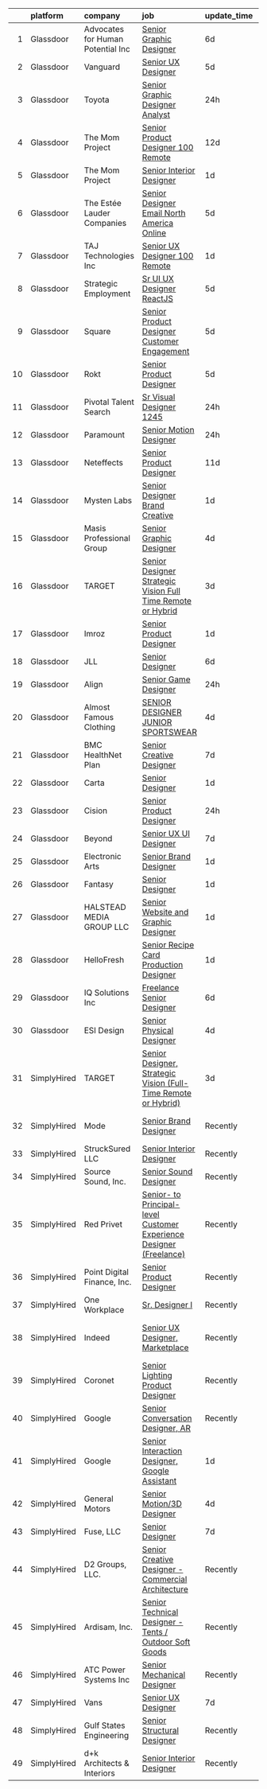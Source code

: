 

|    | platform    | company                            | job                                                                                                                                                                                                                                                                                                                                                                                                                                                                                                                                                                                                                                                                                                                                                                                                                                                                                                                                                                                                                                                                                                                                                                                                                                                                                                                                                                                                                                  | update_time   | location                       |
|---:|:------------|:-----------------------------------|:-------------------------------------------------------------------------------------------------------------------------------------------------------------------------------------------------------------------------------------------------------------------------------------------------------------------------------------------------------------------------------------------------------------------------------------------------------------------------------------------------------------------------------------------------------------------------------------------------------------------------------------------------------------------------------------------------------------------------------------------------------------------------------------------------------------------------------------------------------------------------------------------------------------------------------------------------------------------------------------------------------------------------------------------------------------------------------------------------------------------------------------------------------------------------------------------------------------------------------------------------------------------------------------------------------------------------------------------------------------------------------------------------------------------------------------|:--------------|:-------------------------------|
|  1 | Glassdoor   | Advocates for Human Potential  Inc | [Senior Graphic Designer](https://www.glassdoor.com/partner/jobListing.htm?pos=130&ao=1136043&s=58&guid=000001833ae25148805c1c0a6207c12d&src=GD_JOB_AD&t=SR&vt=w&ea=1&cs=1_b8b7ed84&cb=1663140254404&jobListingId=1008123516531&jrtk=3-0-1gcte4kbhkcms801-1gcte4kc2i7mv800-c49919d64b6a080d-)                                                                                                                                                                                                                                                                                                                                                                                                                                                                                                                                                                                                                                                                                                                                                                                                                                                                                                                                                                                                                                                                                                                                        | 6d            | Remote                         |
|  2 | Glassdoor   | Vanguard                           | [Senior UX Designer](https://www.glassdoor.com/partner/jobListing.htm?pos=103&ao=1110586&s=58&guid=000001833ae25148805c1c0a6207c12d&src=GD_JOB_AD&t=SR&vt=w&cs=1_1ca00b36&cb=1663140254401&jobListingId=1008127157836&cpc=39A4E8CE329AB187&jrtk=3-0-1gcte4kbhkcms801-1gcte4kc2i7mv800-d1d2a137f537eb68--6NYlbfkN0BWQs_M7ZA8XLbIFWVw-PYcVVEPryqVLyWhKaEKPskHy2YkbHyHJDwBFABfX2IzFJXV-nuBnS83yTXwQvdgL9ZCRT2Ml-6aLJW8zitf60y059saAsvCCCn7z7zTfDD1Mf-8mI_YKXw-vdtt5RmQNlchI7QaLpe-9XPcqWhyy8aOWlk6OTwCGpgVciLpAUtV3RNMMGPBef--dEB1P_d3zKffqYlAqyC8YpkGISlBMhD583kj4dfrzGEXY1fYkiVge1BauTecHleyBgivzrdR0ys5ObmZmCLcm89EJU4mTUlEps_rPlS0CJGqX62g2YNPzXCms_SqyrGpD9X-IUpXPcgk7jEeaBQQM4Xqbna1P7R6VsQM_memE0rRvfHTScnK5gmpK8jzGUeHPU07Nhnva-039MvWNMm2D5f1YW38hw7ozjOVfYotkEgq2MsFRuWBxfHCLvKVQGxBleDpxMBBOaxCEcEbuqD82O_G9VK-q0S6plRs4Ewo0kt-UXeWwSgbVnKrVS-0ydU22bSkomChicphr97D13S-0ywC2xCiFeAW1SJKkyL2_crpbyAeQIsk_vJsqhPqv8h5FqoZw8wfzhtYK2n5o6546MDpbMspiE28PYQTc7TvpgCCcPQp5Xq0eRx_IYG8h8p6pieqQARhPMUiJLJL4ruC76E-ZTwTydBlxvi5aewk6P0LNBzEXl5yLbk2eELaPogvCZhGxRD0Fv8YmfjXTGKW01D3TIXHd8Y3tDUTE-dlNSAc_PuLEaUv2yS5V10FyL8VWFZbPb0WjzXCY2IP99g6K4r0R91MiPgmrHhzEq5rpq7xqXPusTQ-4b-g5x_LLI4SoQ2lDpo_I0MdpZIOK8jR_YG-NrolxnUVlNtQmExRCBOmLjTMsnKqnN0xuMhASoSFvK29XyYWifQNtIz1csiHU1rXQhwL3exYofjUnOcOX3E0F6OOViCe7tS1lcQSoQqKEIyiAxyjwIum6ZJPShKuMUZD1bMz-FyDZtXBv2QFfr4OHtyBs8jdRxmHlF9f3gqzmSlpUJ-Neneczh_FgTO1Ys-GdAx_qwO_8Q%3D%3D) | 5d            | Remote                         |
|  3 | Glassdoor   | Toyota                             | [Senior Graphic Designer Analyst](https://www.glassdoor.com/partner/jobListing.htm?pos=122&ao=1136043&s=58&guid=000001833ae25148805c1c0a6207c12d&src=GD_JOB_AD&t=SR&vt=w&cs=1_2b02f886&cb=1663140254404&jobListingId=1008136717528&jrtk=3-0-1gcte4kbhkcms801-1gcte4kc2i7mv800-a9702590c151a7cb-)                                                                                                                                                                                                                                                                                                                                                                                                                                                                                                                                                                                                                                                                                                                                                                                                                                                                                                                                                                                                                                                                                                                                     | 24h           | Plano, TX                      |
|  4 | Glassdoor   | The Mom Project                    | [Senior Product Designer  100  Remote ](https://www.glassdoor.com/partner/jobListing.htm?pos=106&ao=1110586&s=58&guid=000001833ae25148805c1c0a6207c12d&src=GD_JOB_AD&t=SR&vt=w&cs=1_3edc0028&cb=1663140254402&jobListingId=1008112300120&cpc=1160948BCBA38B5B&jrtk=3-0-1gcte4kbhkcms801-1gcte4kc2i7mv800-d957ba5292b8749a--6NYlbfkN0BDp_epf89aHDQhKpPegNJQ_ldQpEFZQsM9OcONMGxWx6pU56EKHF58QjVdAUvn2gUgn1E3661QXmo4POchIOua-134yFu7hMdutyJTXNL3dFISmCmER8_AwNcTtUGoQrzgEjgwKkbZ9hAOXEb75gv-s6WMLvqinLT1g8ZgGEKKUq-v2e1-KYvSCylhMJytVn9WjvoMnlcTdNZ89y1rLveH9aaruYtXrbeldrTekNNKd134-o-yIDiWjnG_TErQOUYyXw4s7yDvqbfgYoaeqxytUi6LRtE_FNyvtwK4fzQJLMqdD5NdoqXeJBzsKB33zNDd4WlPFXL1e-eeGO6EspyHzzApG9q-xg0w4aSFt5NRM-o4d_3n3KcvhcWvpWGP_plVoXSf39bolHHf0HL1F3HgT7vSZi9vNXAwhhxk1hswk2vg1adDfWVHxSljef2i1dA0x-f6BQjpwWkOL9ydUEEkibHEeVkd1XnviVD_atGgVgwoaNsxg1YZWGEbTu3oauq0tKA_yzXVzo7gZjI5S-ygXBZ-ZSQpRd62Ux4wCJ6T6U1mOtpsYdF9asoK7i-vWzu9nA_ulqnb8w%3D%3D)                                                                                                                                                                                                                                                                                                                                                                                                                                                                              | 12d           | Remote                         |
|  5 | Glassdoor   | The Mom Project                    | [Senior Interior Designer](https://www.glassdoor.com/partner/jobListing.htm?pos=105&ao=1110586&s=58&guid=000001833ae25148805c1c0a6207c12d&src=GD_JOB_AD&t=SR&vt=w&cs=1_406bd352&cb=1663140254402&jobListingId=1008134573851&cpc=5FEB1BEB8E14EF52&jrtk=3-0-1gcte4kbhkcms801-1gcte4kc2i7mv800-c72727f4762c3d59--6NYlbfkN0BDp_epf89aHDQhKpPegNJQ_ldQpEFZQsM9OcONMGxWx6pU56EKHF58QjVdAUvn2gXQ3ySClDuOVPuQvH096ty3l9R-QBh_TBmeyjkq8w2j5FuAko5o8h7KRDBw0ZIii-By6zjsW2fBnf-KdFG0Ve8NgG9uOntRsRr91XGw0FQAUWXoiH--19HiokJhjyPMUo8wDLfFAROx_1uaV82HZz-0ZtIOXHk3Y6m9mVNgPN9yVY_ytabvWCMQW-x5DPz3CAjSYcxC3vtQiOfLz77xzoPJudM7edIXxDU5mXAEfA_rX8GcFg_D7TW72mhvd8bJIBYsinDO8fsngOTNXXpBA5M4Zg2eUGSoXKrQ3JpOjxSnI1DncnVaocl6C7VvE7-Eq8aAs3gKjPaCEJUws_a428YoOrcIkSHKrYl3eWc_QhlYiTyyACt3_ANh_bm8FhC3vci74pDfzzkCsmn0FQiP2HQOStCtcMY4cXX9bffvYqE39XoNoPQPt73mCa3ttb6feVnVkwb_23b7PwVKCtKtNt6OLZZ8Sdfac9J34mZCljth3c_HUO-TcWTkv4JU_hbyzQa3ncotN7RhjA%3D%3D)                                                                                                                                                                                                                                                                                                                                                                                                                                                                                           | 1d            | Calabasas, CA                  |
|  6 | Glassdoor   | The Estée Lauder Companies         | [Senior Designer  Email   North America Online](https://www.glassdoor.com/partner/jobListing.htm?pos=118&ao=1136043&s=58&guid=000001833ae25148805c1c0a6207c12d&src=GD_JOB_AD&t=SR&vt=w&cs=1_b157758f&cb=1663140254403&jobListingId=1008126559163&jrtk=3-0-1gcte4kbhkcms801-1gcte4kc2i7mv800-cd7b9194c422fb0d-)                                                                                                                                                                                                                                                                                                                                                                                                                                                                                                                                                                                                                                                                                                                                                                                                                                                                                                                                                                                                                                                                                                                       | 5d            | New York, NY                   |
|  7 | Glassdoor   | TAJ Technologies Inc               | [Senior UX Designer   100  Remote](https://www.glassdoor.com/partner/jobListing.htm?pos=110&ao=1110586&s=58&guid=000001833ae25148805c1c0a6207c12d&src=GD_JOB_AD&t=SR&vt=w&ea=1&cs=1_2521df32&cb=1663140254403&jobListingId=1008133866591&cpc=8795CF9063CD573D&jrtk=3-0-1gcte4kbhkcms801-1gcte4kc2i7mv800-44bb4a988d0e73a9--6NYlbfkN0AvfIYseRWpwW3x0zNXUtbk03UNhdg61txhnSesIQFNUooRQFDQdNdJ2To_xwFKxWxjwNIeHU9cqrsv_4OZVyT_pBvzzVw4jQnVdc1JO2Hbi5TFE8mYQbHsFw7_HmR4BfRPox3FPfXuiOatqkohkWuDBBhXsIwPYC1OWh49gsGjekK_6QmvbozrQZIeYrmtNzFvq3nyp0OXHYnVqyNL3wt9QiUJuTGDaVaHDre27ccnLEPI5iHbQE_3EsQkCEHG5nOi1WCfOWd1IZnZ8YaNP0wr3v0UWrWszBL7DyJOIixSN6OPZLUoVLJn2EaI1I-nCS4fR4zj_phSXjjudlh3hm-YDVnGE-3TM1NzK9Xlz8uwtpm2meItL9fi_XuuexI7ze3hdol8blBo4KoRvIXcldHmk7c8nowmWjFtdwOtmcBGvanMzN8-YkK5DvD2omYCTgQhsRpxF_qG4F-ygdO4Y34PNnMLRg2PF7rmkezAhehFByTI8TjhXMT4y8b25DLLvFQ%3D)                                                                                                                                                                                                                                                                                                                                                                                                                                                                                                                                                            | 1d            | Remote                         |
|  8 | Glassdoor   | Strategic Employment               | [Sr  UI UX Designer  ReactJS ](https://www.glassdoor.com/partner/jobListing.htm?pos=104&ao=1110586&s=58&guid=000001833ae25148805c1c0a6207c12d&src=GD_JOB_AD&t=SR&vt=w&ea=1&cs=1_4b9a39ec&cb=1663140254402&jobListingId=1008127201025&cpc=8CDBB1EC89CF7160&jrtk=3-0-1gcte4kbhkcms801-1gcte4kc2i7mv800-10e7346e5594589d--6NYlbfkN0AEgitr2lGK9-2Owk_bCXKkX9ldcvmrRzAzunryDtq0mgDhLVKVGwIDjzzzoVm5zY2akHQKg0eyoOGLoJYK8fVCB6jso4MEarQmmbx_Elax6A0T7qxnodN5M4Z3ek9LV9lx3pQUxqaX5c5MEy0I6X-ied1_QyqGEshe1rZ06FkEM4sRszpcXbcOqOguZ0RtIX-7D2nkCDCXnLg_oOneJiR9GY9MRMWjK5Kw7JyEq2L2FOO5yaIPVOAlAXeBrrSqC4V5mD8H6upCaC99tjIpFSgV8ZBVDdFGf-Yws5uangX4lgYZo86qn_6yrorlP4HZzrmq9eZDD_7sQse5fVpdYXkouqc6Dqf2-HPFH3JKAAYFaGJ8Xd41UxgIP8TXv68_pNIxCBDva_jufMz9WFq4f2BaRO3Fe-gGxKnh0xNY9rxy4IJhtNJxNplJjdup82SG4WZzxv4mhnHSIBnP0ga7ZPGxP_leTrz6i7C4brTvNi2FID_imoepW0TwIqU2sAJeWunN_K1x4r43oMRn4cv-cherQc92FxHIEVOB_yrg2c7xSNwoarT-9IKhMdPUKl6IyoqeEJrgYnv05g%3D%3D)                                                                                                                                                                                                                                                                                                                                                                                                                                                                                  | 5d            | Remote                         |
|  9 | Glassdoor   | Square                             | [Senior Product Designer  Customer Engagement](https://www.glassdoor.com/partner/jobListing.htm?pos=129&ao=1136043&s=58&guid=000001833ae25148805c1c0a6207c12d&src=GD_JOB_AD&t=SR&vt=w&cs=1_e4beb6cc&cb=1663140254404&jobListingId=1008128002971&jrtk=3-0-1gcte4kbhkcms801-1gcte4kc2i7mv800-6c56e2a53541dd68-)                                                                                                                                                                                                                                                                                                                                                                                                                                                                                                                                                                                                                                                                                                                                                                                                                                                                                                                                                                                                                                                                                                                        | 5d            | Denver, CO                     |
| 10 | Glassdoor   | Rokt                               | [Senior Product Designer](https://www.glassdoor.com/partner/jobListing.htm?pos=108&ao=1110586&s=58&guid=000001833ae25148805c1c0a6207c12d&src=GD_JOB_AD&t=SR&vt=w&cs=1_95cfdeed&cb=1663140254402&jobListingId=1008126478405&cpc=5EFBB0462F9C6B7A&jrtk=3-0-1gcte4kbhkcms801-1gcte4kc2i7mv800-99c6ec4c5a25c014--6NYlbfkN0DG4ntHtB_rMsnfhgmnSvK2brktLme1L4SiDeJjQ-izrVOLqRJ5-yjE7k3D6lhaa8_DR9l1OgFiBbgmxcNJsYzKAnp190Hfp_pgZeZ-SKUspQvFd92l8gHRQd3QvKmbViKQ5owgl7O5xvYayH4gfTKESshY_ud9n-C2fBni_3Ls8TFJb1ikek4gbMEl8FkyjeetTe-OYXtt-CIduWzJjNVsOdhQtXxFshytsvMc5B6X3DrTw-aOMpoM1mG3mlLHFmkpn6SZs4nugNOR_L_XLHYfbI3QjLe_NfP7pzCq6L0QJpydyqznIT7Fq9tDd3JNKGJRl_BrgDeZxVr5A5Repg-rOPi1EWDhqxaYmWH44nGxkMGl-pz0cJyJBXG703m1kV786UEYoYvMvGw9tyuHZTeK297k7Tfac54avpYKpPG3niiwImtr38Vah6sOCACypzHXjUhqjz0AD2UDkfNDHMyqdVJcuel3Xwiwq1g91VJ_6x46mP9wKI9q3gfX-nLXeJcIdGskLl2wXJ4XJrF3wGCGV0L0BXyMtAWSXTW_Jg1iEnUPqiay8wzN2y8vIjpTu0OTQaXCSpJwk6jp9INQP6Udfs9nzMllzYseZ1iEuNa5fBGyDIC7MeSDPmeMZN3ezknas-Pkf6zpBH_HMWzI6aC_5gKc-BFmF5cGADGplUTXoFyMKzh97mKqrniUOyf2zZFHA13vPCk8rQxzAjCsuM0FJzZEStrlaLiNAZs07GxvB94laLZAFTBVJX_3YJ4vcGlzFoJs7Rmki0PFg5h7R3Cu1YhIYAUCNRHbHhR-LATLJ-GVOJ8lF7WQvcDwmiRpgHvf2jNJCPY039Tmq9yXfbDuBuFZdBoHBnjWmFPjodWfUzEkSjeogtNyHQLD1hQA-F8OFCYE2TUCl1WwQ8SN8MMQD7aR6ZLAWf24V0DpslAiik9Lk0IN_XwO14ROPJkYKNiwgeCDi8XD8AaUJY-uUgg0BE_jGszn8sySRMT5i_-mMQ%3D%3D)                                                            | 5d            | New York, NY                   |
| 11 | Glassdoor   | Pivotal Talent Search              | [Sr Visual Designer   1245 ](https://www.glassdoor.com/partner/jobListing.htm?pos=107&ao=1110586&s=58&guid=000001833ae25148805c1c0a6207c12d&src=GD_JOB_AD&t=SR&vt=w&ea=1&cs=1_99c472cc&cb=1663140254402&jobListingId=1008137765307&cpc=AC285F3A3ECA6BB0&jrtk=3-0-1gcte4kbhkcms801-1gcte4kc2i7mv800-c2083a7bc8d46c65--6NYlbfkN0A8Lj6uaQnHgechlM5OLZ8yTkUBC8DCDImuXLGpzGOG9qsJyUJBtG9oVJca6VOBGnuazjrBJe0a4joruLifFizU57J1rAq9qHhSg_L2mpBkYTEEzoWNHp_I5WI9WbUINiqFzRTyRUAZ2YbcmVBfnTRQkrsuHijwAgyUWGgKtGbXB6zK5YfqD4fGQ5RS0KdA1_3XLzjvXc7h6W3HS-xVk_uvlJL8dvss4teEBbchifhf0jr3rLUpldDq-7jY8OCPCExOb9GndSjKcWeS2Fplk21wB474QwHsoKcS69nSm2bZQJ-qtQQoiHrBr2nIUb_d9wWBhSNGDNncb44JiKUW791u2fu8AxoBnU5dK4JGDHXbbETkaGWDRogDV6_v-cuwrgv9pHH62-ZLJZ3mCbAtgm6HabXx708fKWkNDggVST9EzrgGn9VocLE6P-L9sysi9V8vwNkEDrgpotJeEXBh7M-MI1Mtu4NxMz3gNu-IsEkOIEtQZvyPyMcAAmkKhJu4hTkwvWN4fGzsomJQQRs-oW7me1hfFTqcpzJPUcyG1g_Tyltzt9BBOBQF)                                                                                                                                                                                                                                                                                                                                                                                                                                                                                                                | 24h           | Remote                         |
| 12 | Glassdoor   | Paramount                          | [Senior Motion Designer](https://www.glassdoor.com/partner/jobListing.htm?pos=121&ao=1136043&s=58&guid=000001833ae25148805c1c0a6207c12d&src=GD_JOB_AD&t=SR&vt=w&cs=1_ca730810&cb=1663140254404&jobListingId=1008137651727&jrtk=3-0-1gcte4kbhkcms801-1gcte4kc2i7mv800-640c0c3ceb8053cc-)                                                                                                                                                                                                                                                                                                                                                                                                                                                                                                                                                                                                                                                                                                                                                                                                                                                                                                                                                                                                                                                                                                                                              | 24h           | New York, NY                   |
| 13 | Glassdoor   | Neteffects                         | [Senior Product Designer](https://www.glassdoor.com/partner/jobListing.htm?pos=112&ao=1110586&s=58&guid=000001833ae25148805c1c0a6207c12d&src=GD_JOB_AD&t=SR&vt=w&ea=1&cs=1_3dbb86f3&cb=1663140254403&jobListingId=1008114354586&cpc=F41FEAB56D215062&jrtk=3-0-1gcte4kbhkcms801-1gcte4kc2i7mv800-dbdf42f32f91e88a--6NYlbfkN0DkPptDrJXidHbiX_cAZqY1TBO6BcohTQUDFYyXRozAXCnWqtX7QyrzcYv9EndguHU7hVJw3YSqCqiUj2VpgrH-5d_5E-zzpyW0o30j5jGBh7apfozcWNo6fGEjtMHps86JFxUsEiH0qyGmHH-bfa4REaiz-xFbB7m_EyOvkyha2xvVK2Su5OcrtKjsjwtyC5DQlwWyw93B0IrDjVYdzA4ml0BWvzEbkRjeGwycPL7uNyrD_ydQfXLcEIqqRyvRR_j0EF_BJvoQu0zW8ZLgoU3DMpdo8UlQWKyzy02P5XqmM0lu1O7_Hz1EVVQ15UsXGWdF7cFhfxANRsKKt-gJYIHuDKBoQb-Tiu0-xztufC3M3wD7yPPgyEd0zY4-cGPPY1UOglf_tZ2Vs2-LYFWrITMTBDfMAc9iCmpdFDep2po0-qJo9V2GWhZJsos_BILN-RgFF3kesb_FuKRxWCe0qV1vTpEF7va14mMqKHCWsJtvPADjvt3zU4_8nklpzCi__I12u9DOhfkyUw%3D%3D)                                                                                                                                                                                                                                                                                                                                                                                                                                                                                                                                                       | 11d           | Remote                         |
| 14 | Glassdoor   | Mysten Labs                        | [Senior Designer   Brand   Creative ](https://www.glassdoor.com/partner/jobListing.htm?pos=114&ao=1136043&s=58&guid=000001833ae25148805c1c0a6207c12d&src=GD_JOB_AD&t=SR&vt=w&ea=1&cs=1_41209f38&cb=1663140254403&jobListingId=1008134565124&jrtk=3-0-1gcte4kbhkcms801-1gcte4kc2i7mv800-9d3682fe5eb52d79-)                                                                                                                                                                                                                                                                                                                                                                                                                                                                                                                                                                                                                                                                                                                                                                                                                                                                                                                                                                                                                                                                                                                            | 1d            | Remote                         |
| 15 | Glassdoor   | Masis Professional Group           | [Senior Graphic Designer](https://www.glassdoor.com/partner/jobListing.htm?pos=111&ao=1110586&s=58&guid=000001833ae25148805c1c0a6207c12d&src=GD_JOB_AD&t=SR&vt=w&ea=1&cs=1_6a40cd22&cb=1663140254403&jobListingId=1008129427690&cpc=3BA4CE39D5B5DEF5&jrtk=3-0-1gcte4kbhkcms801-1gcte4kc2i7mv800-b1e48dd30bb100ac--6NYlbfkN0BkLURuPmDIJ2x3-6HFh57mx6fHK61iCFRqVnJXgLZ7hLLoqeluZDoMOiiZe19pHCmZIVFM7J63xgEIUXckQMGslDq_VXODT4uJB-egiz5CzqwoU3QxwHAmYKocJoMsZ58Qk8Cp98UNhBlP7tTL2D-vkXTfXBYgyz6Je7CxpCCVvrOS1EhINjgxTcRowqCNCG3kuTTKyLF7oq2_eb7cb-ulvgi403dSx-ML4Qc5gpsSgsNaQu9Sxw4jAxrdWJ9ZyLXZR7tTh3pNKNb7bC0EgoM-7hqoq-Le41ZhyCUgeATQ9JksdUK0G2vBUyVCfO9MmLGqCXwK-CyMZFlguRG7M7G5riW7nsRtPk1Y_Y4NP50Ts8kCjwM_Dv-jJcxAeVNiLTkcmfTrhn4HAvl3XaWnZwlq-vhvoKIr_zM4h-x-WQ_55vNIAZWucrpgEsJmKQZ7keoUPkwyZl4jo8kPKu3Jz2_br_vmgrer6DoLlCXfg_7ZydtfZgSN7ZlSpiLv1XKKWf7_1a9EepDbww%3D%3D)                                                                                                                                                                                                                                                                                                                                                                                                                                                                                                                                                       | 4d            | Springfield, MA                |
| 16 | Glassdoor   | TARGET                             | [Senior Designer  Strategic Vision  Full Time Remote or Hybrid ](https://www.glassdoor.com/partner/jobListing.htm?pos=124&ao=1136043&s=58&guid=000001833ae25148805c1c0a6207c12d&src=GD_JOB_AD&t=SR&vt=w&cs=1_f7de6768&cb=1663140254404&jobListingId=1008130637902&jrtk=3-0-1gcte4kbhkcms801-1gcte4kc2i7mv800-97676a695d493dd1-)                                                                                                                                                                                                                                                                                                                                                                                                                                                                                                                                                                                                                                                                                                                                                                                                                                                                                                                                                                                                                                                                                                      | 3d            | Minneapolis, MN                |
| 17 | Glassdoor   | Imroz                              | [Senior Product Designer](https://www.glassdoor.com/partner/jobListing.htm?pos=119&ao=1136043&s=58&guid=000001833ae25148805c1c0a6207c12d&src=GD_JOB_AD&t=SR&vt=w&ea=1&cs=1_fc2ea4b7&cb=1663140254403&jobListingId=1008133474739&jrtk=3-0-1gcte4kbhkcms801-1gcte4kc2i7mv800-f05474ece037d299-)                                                                                                                                                                                                                                                                                                                                                                                                                                                                                                                                                                                                                                                                                                                                                                                                                                                                                                                                                                                                                                                                                                                                        | 1d            | Remote                         |
| 18 | Glassdoor   | JLL                                | [Senior Designer](https://www.glassdoor.com/partner/jobListing.htm?pos=123&ao=1136043&s=58&guid=000001833ae25148805c1c0a6207c12d&src=GD_JOB_AD&t=SR&vt=w&cs=1_6acbce4a&cb=1663140254404&jobListingId=1008123808897&jrtk=3-0-1gcte4kbhkcms801-1gcte4kc2i7mv800-72a61b8095e50de1-)                                                                                                                                                                                                                                                                                                                                                                                                                                                                                                                                                                                                                                                                                                                                                                                                                                                                                                                                                                                                                                                                                                                                                     | 6d            | New York, NY                   |
| 19 | Glassdoor   | Align                              | [Senior Game Designer](https://www.glassdoor.com/partner/jobListing.htm?pos=125&ao=1136043&s=58&guid=000001833ae25148805c1c0a6207c12d&src=GD_JOB_AD&t=SR&vt=w&ea=1&cs=1_a18b7620&cb=1663140254404&jobListingId=1008138486838&jrtk=3-0-1gcte4kbhkcms801-1gcte4kc2i7mv800-7ce822f30d816bf8-)                                                                                                                                                                                                                                                                                                                                                                                                                                                                                                                                                                                                                                                                                                                                                                                                                                                                                                                                                                                                                                                                                                                                           | 24h           | Remote                         |
| 20 | Glassdoor   | Almost Famous Clothing             | [SENIOR DESIGNER   JUNIOR SPORTSWEAR](https://www.glassdoor.com/partner/jobListing.htm?pos=102&ao=1110586&s=58&guid=000001833ae25148805c1c0a6207c12d&src=GD_JOB_AD&t=SR&vt=w&ea=1&cs=1_33051577&cb=1663140254401&jobListingId=1008129246081&cpc=618B7C2C2BCBC227&jrtk=3-0-1gcte4kbhkcms801-1gcte4kc2i7mv800-867783b1428ece35--6NYlbfkN0CdcVd3SDA1nO7RkKTAACmPV4xEt72Vls8LI2dqcgyOePpuVZ_h46dqhDeTnHhGQZrVOteDdETCCYwDN3mdk_4oIdhbNQCuio5UzX0PhOQnSgYoRXnaNKzEtXyJsmMS0mNd3r6loHPiIzEFRM1SGupTwQrXKvtlgCJOFM3lQSl0uu8kxQWnxDLdvXsy9kH9VDgrnyFdV5zwKFvhkeTgRyt6XLoY1ehtrV4deN3nXqnCwkGwfl9Je4bJR9C-Wa7kTPpUFUXnrR2lqIBcCzYnsTfqwnip3LBH-nbnQsIUX5s0M_5PYHvw2xl9FNTvQHQyNj_pIXr8xsIF6a8QV7nhUGp2gyC7j9vXMjUb-538UHn5MYzcrUMskB73Fw5JQnQvIzYxrvO0x1qDczKGTLlits2H4GYo5XmQcDTtvl2-vDnhP7mYQkbKdyx2VaFhOPBt9vDkt_S6WPJR7n5zOHhVUCZsd8rfpnXj02oAiVn1mks4O71RZdcdPQAHRkZHhGsvtAvPQ2gIGZ2jgg%3D%3D)                                                                                                                                                                                                                                                                                                                                                                                                                                                                                                                                           | 4d            | New York, NY                   |
| 21 | Glassdoor   | BMC HealthNet Plan                 | [Senior Creative Designer](https://www.glassdoor.com/partner/jobListing.htm?pos=128&ao=1136043&s=58&guid=000001833ae25148805c1c0a6207c12d&src=GD_JOB_AD&t=SR&vt=w&cs=1_168bae71&cb=1663140254404&jobListingId=1008121961361&jrtk=3-0-1gcte4kbhkcms801-1gcte4kc2i7mv800-b35751445bcc6f6c-)                                                                                                                                                                                                                                                                                                                                                                                                                                                                                                                                                                                                                                                                                                                                                                                                                                                                                                                                                                                                                                                                                                                                            | 7d            | Boston, MA                     |
| 22 | Glassdoor   | Carta                              | [Senior Designer](https://www.glassdoor.com/partner/jobListing.htm?pos=115&ao=1136043&s=58&guid=000001833ae25148805c1c0a6207c12d&src=GD_JOB_AD&t=SR&vt=w&cs=1_eda6e2cb&cb=1663140254403&jobListingId=1008134172582&jrtk=3-0-1gcte4kbhkcms801-1gcte4kc2i7mv800-d7e135bab739637d-)                                                                                                                                                                                                                                                                                                                                                                                                                                                                                                                                                                                                                                                                                                                                                                                                                                                                                                                                                                                                                                                                                                                                                     | 1d            | New York, NY                   |
| 23 | Glassdoor   | Cision                             | [Senior Product Designer](https://www.glassdoor.com/partner/jobListing.htm?pos=116&ao=1136043&s=58&guid=000001833ae25148805c1c0a6207c12d&src=GD_JOB_AD&t=SR&vt=w&cs=1_1ac3bfaf&cb=1663140254403&jobListingId=1008136913186&jrtk=3-0-1gcte4kbhkcms801-1gcte4kc2i7mv800-6a0df666fcebec35-)                                                                                                                                                                                                                                                                                                                                                                                                                                                                                                                                                                                                                                                                                                                                                                                                                                                                                                                                                                                                                                                                                                                                             | 24h           | Remote                         |
| 24 | Glassdoor   | Beyond                             | [Senior UX UI Designer](https://www.glassdoor.com/partner/jobListing.htm?pos=109&ao=1110586&s=58&guid=000001833ae25148805c1c0a6207c12d&src=GD_JOB_AD&t=SR&vt=w&cs=1_57a7afed&cb=1663140254402&jobListingId=1008120705478&cpc=FA84DF7EA1EC2398&jrtk=3-0-1gcte4kbhkcms801-1gcte4kc2i7mv800-8263f8dba5215fc4--6NYlbfkN0DG4ntHtB_rMsnfhgmnSvK2brktLme1L4SiDeJjQ-izrVOLqRJ5-yjEhSyAj73O13QCfwQQ3-HGC4D6LuPDos4vVbp-nbv89X_6pCibdoYhExgPLyQWtXUQ1JxQPAivbn_iPWBpuEIVWmtSfQdwUqK--wnkGMGuvzrJEz8JBeX0ijAV3xuZVB85a0G8Ll96nfV5DLNT4RbNb5OkUfB5Rk9xkoPQSLS7unqoP_rPK-iYZ6zj53RJKQ_Kx3H_-14YvlPqHwA3VoFMRavMZkiL_xpxKUg6GGmAuGZCsOWDHCAm6k-FOhDawohweuq9hrtcySMJqjb6y8ofj8G6kHsnbs0qyMwWytxJXHjnQlMm4am0yOZQEV_tGRsa1oGPQE--ISdLAX1BfoNGNbctzBlH_mEKxh_MljKilVB2lgI323GJ1jePqZ035WqVdzM3XT2Cpq-67h7acgMXjZ8hTYhRtuf4GSnyn2TJJbkmLx4ynwlcdh6-NaxUu_o89IC4MAIxxcfHRNazh_s3WjPa5bjHRJyu-jNmrdxNXWh0_F2o-VYXKQGgx_1-M_5ViNYyuVD3ohCvbxJr9BAAdxs7TQ9CRfCTggjgisDmfty1ikBrzJYUTl1C77wwj-AEBwbdNyLhWSp5EcVXn-qxc99BMeA_7Q1Q4ceGHFLzwvM4U7dPXwLYpVpOMfDAAFMvHFm0hbjfXdVzt24a6w02hhFaWMWPaplzsqDMY4Q8-llottMfmuZaSkhbQyRveO5Dp7Uts4yt6RyakYKWJo0W-lBPsTZGv2nMLNGv4ZDrmdCqnzOWICsvdEvVEOqv-TT5FPl55zl_xqyv-_qPZ5m9T6lzKh2KVLkdTJAvFshQaUAZDxqs7ZI0tE8BKxcDjzOPxxmj08oaF5BCn0zSz6Q5uQDCUVuO3jtySxFWEzEuWeOKKNwA60RIrOpXjVME84N_QTLPesrBKHTh8cJES1wPxbS8j3tn3Ys5d4kPDZ3-GxCNTE9PPDgATA%3D%3D)                                                              | 7d            | Remote                         |
| 25 | Glassdoor   | Electronic Arts                    | [Senior Brand Designer](https://www.glassdoor.com/partner/jobListing.htm?pos=120&ao=1136043&s=58&guid=000001833ae25148805c1c0a6207c12d&src=GD_JOB_AD&t=SR&vt=w&cs=1_5e33eae0&cb=1663140254404&jobListingId=1008134921645&jrtk=3-0-1gcte4kbhkcms801-1gcte4kc2i7mv800-3eda346ffecc3cc1-)                                                                                                                                                                                                                                                                                                                                                                                                                                                                                                                                                                                                                                                                                                                                                                                                                                                                                                                                                                                                                                                                                                                                               | 1d            | Redwood City, CA               |
| 26 | Glassdoor   | Fantasy                            | [Senior Designer](https://www.glassdoor.com/partner/jobListing.htm?pos=117&ao=1136043&s=58&guid=000001833ae25148805c1c0a6207c12d&src=GD_JOB_AD&t=SR&vt=w&cs=1_8fcced96&cb=1663140254403&jobListingId=1008133939398&jrtk=3-0-1gcte4kbhkcms801-1gcte4kc2i7mv800-0dfaf7e3d4dcdb3c-)                                                                                                                                                                                                                                                                                                                                                                                                                                                                                                                                                                                                                                                                                                                                                                                                                                                                                                                                                                                                                                                                                                                                                     | 1d            | Remote                         |
| 27 | Glassdoor   | HALSTEAD MEDIA GROUP LLC           | [Senior Website and Graphic Designer](https://www.glassdoor.com/partner/jobListing.htm?pos=101&ao=1110586&s=58&guid=000001833ae25148805c1c0a6207c12d&src=GD_JOB_AD&t=SR&vt=w&cs=1_9d50fe4a&cb=1663140254401&jobListingId=1008135097453&cpc=F793441F64F6F721&jrtk=3-0-1gcte4kbhkcms801-1gcte4kc2i7mv800-28596523da6c0dfb--6NYlbfkN0CKpraHHsEcuvJldHh9lYb6MSUQnY31yEhbu34n0Z8zJ2HzSiEwYgyR7dJpaP7MO-j4FNMBKK5fogKN_gCmyg4_Qmvpa54LMgM40Tgzzsr4sF_NkZ5LZd_e6RN5FIzZdBGkW1BCw9JYrMMUX1oANIjZ7pCiVs-RcDEkrNOC2B8NeIGsvU6jpaMtHMq1NOIkWxoA9Zq9rZXclF25dmYEC5oUVFeXON-ExRVq1ej8NKzNeTakLMuQjaUuA-vI4Uobm5vVtTJ7Z6BILUL_C3bmxcEGOUmcnvmZ4AsdAUP6AD6ckjbISlpt3i7W1-AbrVnfE2vnZSDgwRvk9xUuFE5KNi8YYCKiT3APKOfEYMCnO0klB4vrp_nzSM7A-UqZffxxZ8g6i4_InEth0AJ441hGFUzbFF4LOrjI8jCtpIEVNmEAdmIpow5ZEsq8gxBQvNVvZ4CjJ1vMtNxw0-DSIht7QnHO8MoeOLtYX3Xmsv-BbvVbdw%3D%3D)                                                                                                                                                                                                                                                                                                                                                                                                                                                                                                                                                                                | 1d            | Remote                         |
| 28 | Glassdoor   | HelloFresh                         | [Senior Recipe Card Production Designer](https://www.glassdoor.com/partner/jobListing.htm?pos=126&ao=1136043&s=58&guid=000001833ae25148805c1c0a6207c12d&src=GD_JOB_AD&t=SR&vt=w&ea=1&cs=1_b212d216&cb=1663140254404&jobListingId=1008134222759&jrtk=3-0-1gcte4kbhkcms801-1gcte4kc2i7mv800-6fdc4a0619b3e1b1-)                                                                                                                                                                                                                                                                                                                                                                                                                                                                                                                                                                                                                                                                                                                                                                                                                                                                                                                                                                                                                                                                                                                         | 1d            | New York, NY                   |
| 29 | Glassdoor   | IQ Solutions Inc                   | [Freelance Senior Designer](https://www.glassdoor.com/partner/jobListing.htm?pos=127&ao=1136043&s=58&guid=000001833ae25148805c1c0a6207c12d&src=GD_JOB_AD&t=SR&vt=w&cs=1_04990726&cb=1663140254404&jobListingId=1008123567972&jrtk=3-0-1gcte4kbhkcms801-1gcte4kc2i7mv800-ff9419ddced1d15d-)                                                                                                                                                                                                                                                                                                                                                                                                                                                                                                                                                                                                                                                                                                                                                                                                                                                                                                                                                                                                                                                                                                                                           | 6d            | Remote                         |
| 30 | Glassdoor   | ESI Design                         | [Senior Physical Designer](https://www.glassdoor.com/partner/jobListing.htm?pos=113&ao=1136043&s=58&guid=000001833ae25148805c1c0a6207c12d&src=GD_JOB_AD&t=SR&vt=w&ea=1&cs=1_c39b370a&cb=1663140254403&jobListingId=1008128656160&jrtk=3-0-1gcte4kbhkcms801-1gcte4kc2i7mv800-61402be2e9525a2a-)                                                                                                                                                                                                                                                                                                                                                                                                                                                                                                                                                                                                                                                                                                                                                                                                                                                                                                                                                                                                                                                                                                                                       | 4d            | New York, NY                   |
| 31 | SimplyHired | TARGET                             | [Senior Designer, Strategic Vision (Full-Time Remote or Hybrid)](https://www.simplyhired.com/job/C3YygO0OLaS0hj-oK8uZ1SVuWqtWOCZSYOI7PCjtryHYHt9wTCsLbg?q=senior+designer)                                                                                                                                                                                                                                                                                                                                                                                                                                                                                                                                                                                                                                                                                                                                                                                                                                                                                                                                                                                                                                                                                                                                                                                                                                                           | 3d            | Minneapolis, MN                |
| 32 | SimplyHired | Mode                               | [Senior Brand Designer](https://www.simplyhired.com/job/1mgfwCuGS0yn51Hhdsx6PbqOH51cxJqVPPv7xJC7aJOVS1DISOu1Gw?q=senior+designer)                                                                                                                                                                                                                                                                                                                                                                                                                                                                                                                                                                                                                                                                                                                                                                                                                                                                                                                                                                                                                                                                                                                                                                                                                                                                                                    | Recently      | Tacoma, WA +22 locations       |
| 33 | SimplyHired | StruckSured LLC                    | [Senior Interior Designer](https://www.simplyhired.com/job/xA4oXDNQAtjFEKZbHbKCohF2UYGnbPhbzc4KRtGgkJGmFgFsisxLlA?q=senior+designer)                                                                                                                                                                                                                                                                                                                                                                                                                                                                                                                                                                                                                                                                                                                                                                                                                                                                                                                                                                                                                                                                                                                                                                                                                                                                                                 | Recently      | Hood River, OR                 |
| 34 | SimplyHired | Source Sound, Inc.                 | [Senior Sound Designer](https://www.simplyhired.com/job/mw3datBFZnSnzm3SFniNFlYC60OHbjYX1kgvM61bk-lO-0QBaaabnQ?q=senior+designer)                                                                                                                                                                                                                                                                                                                                                                                                                                                                                                                                                                                                                                                                                                                                                                                                                                                                                                                                                                                                                                                                                                                                                                                                                                                                                                    | Recently      | Remote                         |
| 35 | SimplyHired | Red Privet                         | [Senior- to Principal-level Customer Experience Designer (Freelance)](https://www.simplyhired.com/job/BZDE4WrwUnNDVUJM9a3SKzoSjJhjnsmoh79WMQCi1TfU8HcBC_hnGw?q=senior+designer)                                                                                                                                                                                                                                                                                                                                                                                                                                                                                                                                                                                                                                                                                                                                                                                                                                                                                                                                                                                                                                                                                                                                                                                                                                                      | Recently      | Harrisburg, OR                 |
| 36 | SimplyHired | Point Digital Finance, Inc.        | [Senior Product Designer](https://www.simplyhired.com/job/vJWVS7dnTYtj0DSw5_ziJd38EPxpvg8Wl2EQM5qhhbXLdbBK576RjQ?q=senior+designer)                                                                                                                                                                                                                                                                                                                                                                                                                                                                                                                                                                                                                                                                                                                                                                                                                                                                                                                                                                                                                                                                                                                                                                                                                                                                                                  | Recently      | Palo Alto, CA                  |
| 37 | SimplyHired | One Workplace                      | [Sr. Designer I](https://www.simplyhired.com/job/FgOvnt3h-6Pakm58Y4ivkWSEQPsfB9jsPRwMXgrGjnKPmobREiibNg?q=senior+designer)                                                                                                                                                                                                                                                                                                                                                                                                                                                                                                                                                                                                                                                                                                                                                                                                                                                                                                                                                                                                                                                                                                                                                                                                                                                                                                           | Recently      | Sunnyvale, CA                  |
| 38 | SimplyHired | Indeed                             | [Senior UX Designer, Marketplace](https://www.simplyhired.com/job/pl81FFFTZ_C46YAszgRnDrSm-eBu1XGNJ48ZSwbAmdjYxligAgfbEg?q=senior+designer)                                                                                                                                                                                                                                                                                                                                                                                                                                                                                                                                                                                                                                                                                                                                                                                                                                                                                                                                                                                                                                                                                                                                                                                                                                                                                          | Recently      | San Francisco, CA +4 locations |
| 39 | SimplyHired | Coronet                            | [Senior Lighting Product Designer](https://www.simplyhired.com/job/RfGhSWtuJ_lg6SsxwQD_ajD3-LAV4Tdv2X1UfMnbVnV2FPULJvEhtw?q=senior+designer)                                                                                                                                                                                                                                                                                                                                                                                                                                                                                                                                                                                                                                                                                                                                                                                                                                                                                                                                                                                                                                                                                                                                                                                                                                                                                         | Recently      | Totowa, NJ                     |
| 40 | SimplyHired | Google                             | [Senior Conversation Designer, AR](https://www.simplyhired.com/job/qRbY6Ma9vX7kf7wX2TGwvbaxFHYJ6PtuhJ0xoLZM5sdQpUcs2Z5Nhg?q=senior+designer)                                                                                                                                                                                                                                                                                                                                                                                                                                                                                                                                                                                                                                                                                                                                                                                                                                                                                                                                                                                                                                                                                                                                                                                                                                                                                         | Recently      | Mountain View, CA              |
| 41 | SimplyHired | Google                             | [Senior Interaction Designer, Google Assistant](https://www.simplyhired.com/job/OOVvFTlRjxNPjMx791XzhyL7nRUKrqcov18YEc_tEYHP0e1VRxylew?q=senior+designer)                                                                                                                                                                                                                                                                                                                                                                                                                                                                                                                                                                                                                                                                                                                                                                                                                                                                                                                                                                                                                                                                                                                                                                                                                                                                            | 1d            | Mountain View, CA              |
| 42 | SimplyHired | General Motors                     | [Senior Motion/3D Designer](https://www.simplyhired.com/job/sDzOVrfivDrkj8sJhm5iUUmhIVfqIAwXAOfLwrMwsGBn4nWBq7vLOg?q=senior+designer)                                                                                                                                                                                                                                                                                                                                                                                                                                                                                                                                                                                                                                                                                                                                                                                                                                                                                                                                                                                                                                                                                                                                                                                                                                                                                                | 4d            | United States                  |
| 43 | SimplyHired | Fuse, LLC                          | [Senior Designer](https://www.simplyhired.com/job/af9BKYcBSEURPZmToLzTAR_fg7uNaS0OEwgRkrEByxRxbSew8aWtSQ?q=senior+designer)                                                                                                                                                                                                                                                                                                                                                                                                                                                                                                                                                                                                                                                                                                                                                                                                                                                                                                                                                                                                                                                                                                                                                                                                                                                                                                          | 7d            | Remote +1 location             |
| 44 | SimplyHired | D2 Groups, LLC.                    | [Senior Creative Designer - Commercial Architecture](https://www.simplyhired.com/job/Yzphuvu4v4KIeGAg97r-GC4K2aaGuq7WuIAfSSpOBYl9P_dmzDtnLw?q=senior+designer)                                                                                                                                                                                                                                                                                                                                                                                                                                                                                                                                                                                                                                                                                                                                                                                                                                                                                                                                                                                                                                                                                                                                                                                                                                                                       | Recently      | King of Prussia, PA            |
| 45 | SimplyHired | Ardisam, Inc.                      | [Senior Technical Designer - Tents / Outdoor Soft Goods](https://www.simplyhired.com/job/kSdToVrQx3BPRBpCk2JhIU0d14q8Vy8EH6MGoL8Ol0v7nzLCHxcr8g?q=senior+designer)                                                                                                                                                                                                                                                                                                                                                                                                                                                                                                                                                                                                                                                                                                                                                                                                                                                                                                                                                                                                                                                                                                                                                                                                                                                                   | Recently      | Cumberland, WI                 |
| 46 | SimplyHired | ATC Power Systems Inc              | [Senior Mechanical Designer](https://www.simplyhired.com/job/-ZGZl7l-SPmU4LKr_v_cGs4YYDLOSM6Hg-bRyimAAVQpuhHEnaasrw?q=senior+designer)                                                                                                                                                                                                                                                                                                                                                                                                                                                                                                                                                                                                                                                                                                                                                                                                                                                                                                                                                                                                                                                                                                                                                                                                                                                                                               | Recently      | Merrimack, NH                  |
| 47 | SimplyHired | Vans                               | [Senior UX Designer](https://www.simplyhired.com/job/1H0BQV2Iu3pfqKLrqlLAMeXLlIiNoNAxjOH3FwiIF8XK1ib8_qVhcA?q=senior+designer)                                                                                                                                                                                                                                                                                                                                                                                                                                                                                                                                                                                                                                                                                                                                                                                                                                                                                                                                                                                                                                                                                                                                                                                                                                                                                                       | 7d            | Colorado                       |
| 48 | SimplyHired | Gulf States Engineering            | [Senior Structural Designer](https://www.simplyhired.com/job/sWJd1AGBak9VNt3CPVsgwTwNrV3bBNKewzpRUnDXFBcJp5E1I2CC8Q?q=senior+designer)                                                                                                                                                                                                                                                                                                                                                                                                                                                                                                                                                                                                                                                                                                                                                                                                                                                                                                                                                                                                                                                                                                                                                                                                                                                                                               | Recently      | Mobile, AL                     |
| 49 | SimplyHired | d+k Architects & Interiors         | [Senior Interior Designer](https://www.simplyhired.com/job/9KA6xRGd2Ae6PcSM0xCb-lWA1Cn_ea5YIPBzPDvAhBF3nWvziyD9pQ?q=senior+designer)                                                                                                                                                                                                                                                                                                                                                                                                                                                                                                                                                                                                                                                                                                                                                                                                                                                                                                                                                                                                                                                                                                                                                                                                                                                                                                 | Recently      | Chicago, IL                    |